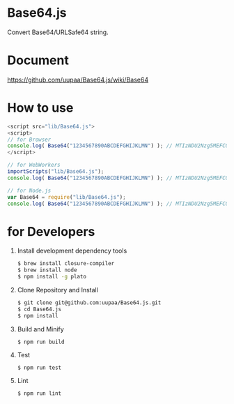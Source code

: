 Base64.js
=========

Convert Base64/URLSafe64 string.

# Document

https://github.com/uupaa/Base64.js/wiki/Base64

# How to use

```js
<script src="lib/Base64.js">
<script>
// for Browser
console.log( Base64("1234567890ABCDEFGHIJKLMN") ); // MTIzNDU2Nzg5MEFCQ0RFRkdISUpLTE1O
</script>
```

```js
// for WebWorkers
importScripts("lib/Base64.js");
console.log( Base64("1234567890ABCDEFGHIJKLMN") ); // MTIzNDU2Nzg5MEFCQ0RFRkdISUpLTE1O
```

```js
// for Node.js
var Base64 = require("lib/Base64.js");
console.log( Base64("1234567890ABCDEFGHIJKLMN") ); // MTIzNDU2Nzg5MEFCQ0RFRkdISUpLTE1O
```

# for Developers

1. Install development dependency tools

    ```sh
    $ brew install closure-compiler
    $ brew install node
    $ npm install -g plato
    ```

2. Clone Repository and Install

    ```sh
    $ git clone git@github.com:uupaa/Base64.js.git
    $ cd Base64.js
    $ npm install
    ```

3. Build and Minify

    `$ npm run build`

4. Test

    `$ npm run test`

5. Lint

    `$ npm run lint`


